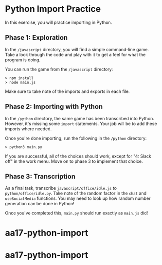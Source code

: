 # Python Import Practice

In this exercise, you will practice importing in Python.

## Phase 1: Exploration

In the `/javascript` directory, you will find a simple command-line game.
Take a look through the code and play with it to get a feel for what the
program is doing.

You can run the game from the `/javascript` directory:

```plaintext
> npm install
> node main.js
```

Make sure to take note of the imports and exports in each file.

## Phase 2: Importing with Python

In the `/python` directory, the same game has been transcribed into Python.
However, it's missing some `import` statements. Your job will be to add these
imports where needed.

Once you're done importing, run the following in the `/python` directory:

```plaintext
> python3 main.py
```

If you are successful, all of the choices should work, except for "4: Slack off"
in the work menu. Move on to phase 3 to implement that choice.

## Phase 3: Transcription

As a final task, transcribe `javascript/office/idle.js` to
`python/office/idle.py`. Take note of the random factor in the `chat` and
`useSocialMedia` functions. You may need to look up how random number
generation can be done in Python!

Once you've completed this, `main.py` should run exactly as `main.js` did!
# aa17-python-import
# aa17-python-import
